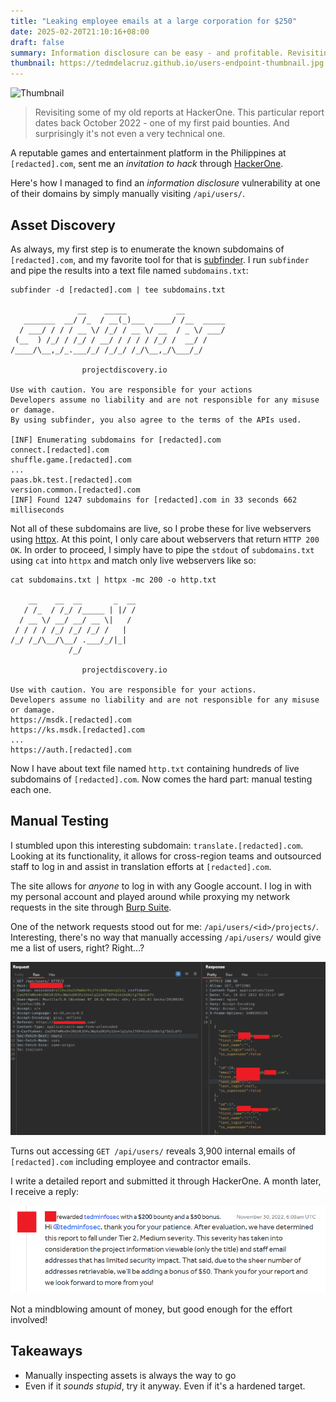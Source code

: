 ```yaml
---
title: "Leaking employee emails at a large corporation for $250"
date: 2025-02-20T21:10:16+08:00
draft: false
summary: Information disclosure can be easy - and profitable. Revisiting one of my first paid bounties.
thumbnail: https://tedmdelacruz.github.io/users-endpoint-thumbnail.jpg
---
```


![Thumbnail](/users-endpoint-thumbnail.jpg)

> Revisiting some of my old reports at HackerOne. This particular report dates back October 2022 - one of my first paid bounties. And surprisingly it's not even a very technical one.

A reputable games and entertainment platform in the Philippines at `[redacted].com`, sent me an _invitation to hack_ through [HackerOne](https://hackerone.com).

Here's how I managed to find an _information disclosure_ vulnerability at one of their domains by simply manually visiting `/api/users/`.

## Asset Discovery

As always, my first step is to enumerate the known subdomains of `[redacted].com`, and my favorite tool for that is [subfinder](https://github.com/projectdiscovery/subfinder). I run `subfinder` and pipe the results into a text file named `subdomains.txt`:

```plaintext
subfinder -d [redacted].com | tee subdomains.txt

               __    _____           __
   _______  __/ /_  / __(_)___  ____/ /__  _____
  / ___/ / / / __ \/ /_/ / __ \/ __  / _ \/ ___/
 (__  ) /_/ / /_/ / __/ / / / / /_/ /  __/ /
/____/\__,_/_.___/_/ /_/_/ /_/\__,_/\___/_/

                projectdiscovery.io

Use with caution. You are responsible for your actions
Developers assume no liability and are not responsible for any misuse or damage.
By using subfinder, you also agree to the terms of the APIs used.

[INF] Enumerating subdomains for [redacted].com
connect.[redacted].com
shuffle.game.[redacted].com
...
paas.bk.test.[redacted].com
version.common.[redacted].com
[INF] Found 1247 subdomains for [redacted].com in 33 seconds 662 milliseconds
```

Not all of these subdomains are live, so I probe these for live webservers using [httpx](https://github.com/projectdiscovery/httpx). At this point, I only care about webservers that return `HTTP 200 OK`. In order to proceed, I simply have to pipe the `stdout` of `subdomains.txt` using `cat` into `httpx` and match only live webservers like so:

```plaintext
cat subdomains.txt | httpx -mc 200 -o http.txt

    __    __  __       _  __
   / /_  / /_/ /_____ | |/ /
  / __ \/ __/ __/ __ \|   /
 / / / / /_/ /_/ /_/ /   |
/_/ /_/\__/\__/ .___/_/|_|
             /_/              

                projectdiscovery.io

Use with caution. You are responsible for your actions.
Developers assume no liability and are not responsible for any misuse or damage.
https://msdk.[redacted].com
https://ks.msdk.[redacted].com
...
https://auth.[redacted].com
```

Now I have about text file named `http.txt` containing hundreds of live subdomains of `[redacted].com`. Now comes the hard part: manual testing each one.

## Manual Testing

I stumbled upon this interesting subdomain: `translate.[redacted].com`. Looking at its functionality, it allows for cross-region teams and outsourced staff to log in and assist in translation efforts at `[redacted].com`.

The site allows for _anyone_ to log in with any Google account. I log in with my personal account and played around while proxying my network requests in the site through [Burp Suite](https://portswigger.net/burp).

One of the network requests stood out for me: `/api/users/<id>/projects/`. Interesting, there's no way that manually accessing `/api/users/` would give me a list of users, right? Right...?

![users endpoint](/users-endpoint.PNG)

Turns out accessing `GET /api/users/` reveals 3,900 internal emails of `[redacted].com` including employee and contractor emails.

I write a detailed report and submitted it through HackerOne. A month later, I receive a reply:

![reward](/users-endpoint-reward.PNG)

Not a mindblowing amount of money, but good enough for the effort involved!

## Takeaways
- Manually inspecting assets is always the way to go
- Even if it _sounds stupid_, try it anyway. Even if it's a hardened target.